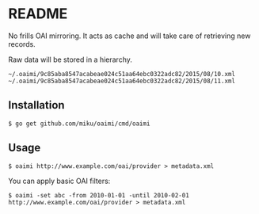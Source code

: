 README
======

No frills OAI mirroring. It acts as cache and will take care of
retrieving new records.

Raw data will be stored in a hierarchy.

    ~/.oaimi/9c85aba8547acabeae024c51aa64ebc0322adc82/2015/08/10.xml
    ~/.oaimi/9c85aba8547acabeae024c51aa64ebc0322adc82/2015/08/11.xml

Installation
------------

    $ go get github.com/miku/oaimi/cmd/oaimi

Usage
-----

    $ oaimi http://www.example.com/oai/provider > metadata.xml

You can apply basic OAI filters:

    $ oaimi -set abc -from 2010-01-01 -until 2010-02-01 http://www.example.com/oai/provider > metadata.xml
